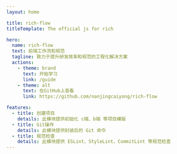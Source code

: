 ```yaml
---
layout: home

title: rich-flow
titleTemplate: The official js for rich

hero:
  name: rich-flow
  text: 前端工作流和规范
  tagline: 致力于提升研发效率和规范的工程化解决方案
  actions:
    - theme: brand
      text: 开始学习
      link: /guide
    - theme: alt
      text: 在GitHub上查看
      link: https://github.com/nanjingcaiyong/rich-flow

features:
  - title: 创建项目
    details: 此模块提供初始化 c端、b端 等项目模版
  - title: Git操作
    details: 此模块提供封装后的 Git 命令
  - title: 规范检查
    details: 此模块提供 ESLint、StyleLint、CommitLint 等规范检查
---
```

